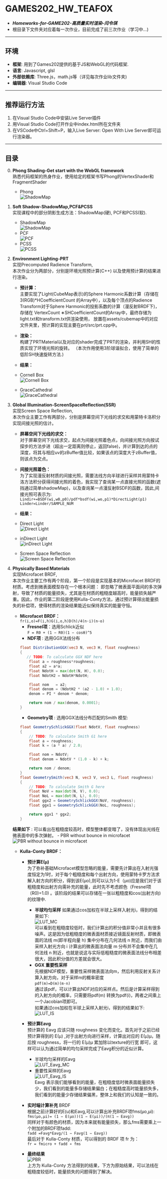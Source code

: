 # GAMES202_HW_TEAFOX

* ***Homeworks-for-GAME202-高质量实时渲染-闫令琪***
* 根目录下文件夹对应着每一次作业，目前完成了前三次作业（学习中...) 
***
## 环境
* **框架**: 用到了Games202提供的基于JS和WebGL的代码框架.
* **语言**: Javascript, glsl
* **外部依赖库**: Three.js，math.js等（详见每次作业lib文件夹)
* **编辑器**: Visual Studio Code
***

## 推荐运行方法  
1. 在Visual Studio Code中安装Live Server插件  
2. 用Visual Studio Code打开作业中index.html所在文件夹  
3. 在VSCode中Ctrl+Shift+P，输入Live Server: Open With Live Server即可运行渲染器。
***
## 目录
0. **Phong Shading-Get start with the WebGL framework**  
熟悉代码框架的热身作业，使用给定的框架书写Phong的VertexShader和FragmentShader  
    - Phong  
    ![ShadowMap](https://github.com/Teafox-Yang/GAMES202_HW_TEAFOX/blob/main/0.Phong%20Shading-Get%20start%20with%20the%20WebGL%20framework/screenshot/phong.png)  
1. **Soft Shadow-ShadowMap,PCF&PCSS**  
实现课程中的部分阴影生成方法：ShadowMap(硬), PCF和PCSS(软).  
    - ShadowMap  
    ![ShadowMap](https://github.com/Teafox-Yang/GAMES202_HW_TEAFOX/blob/main/1.Soft%20Shadow-Shado%EF%BD%97Map%2CPCF%26PCSS/screenshot/ShadowMap.png)  
    - PCF  
    ![PCF](https://github.com/Teafox-Yang/GAMES202_HW_TEAFOX/blob/main/1.Soft%20Shadow-Shado%EF%BD%97Map%2CPCF%26PCSS/screenshot/PCF.png)  
    - PCSS   
    ![PCSS](https://github.com/Teafox-Yang/GAMES202_HW_TEAFOX/blob/main/1.Soft%20Shadow-Shado%EF%BD%97Map%2CPCF%26PCSS/screenshot/PCSS.png)  

2. **Environment Lighting-PRT**  
实现Precomputed Radience Transform,   
本次作业分为两部分，分别是环境光照预计算(C++)
以及使用预计算的结果进行渲染。  
    - **预计算：**  
主要实现了Light(CubeMap表示)的Sphere Harmonic系数计算（存储在3(RGB)*HCoefficientCount
的Array中），以及每个顶点的Radience Transform对于Sphere Harmonic的投影系数的计算（漫反射BRDF下)，存储在
VertexCount ∗SHCoefficientCount的Array中，最终存储为light.txt和transform.txt供渲染使用，
放置在assets/cubemap中的对应文件夹里，预计算的实现主要在prt/src/prt.cpp中。

    - **渲染：**  
构建了PRTMaterial以及对应的shader完成了PRT的渲染，并利用SH的性质实现了环境光照的旋转。
（本次作用使用3阶球谐拟合，使用了简单的低阶SH快速旋转方法.)
    - **结果：**
    - Cornell Box  
    ![Cornell Box](https://github.com/Teafox-Yang/GAMES202_HW_TEAFOX/blob/main/2.Environment%20Lighting-PRT/homework2/ScreenShot/CornellBox.png) 
    - GraceCathedral  
    ![GraceCathedral](https://github.com/Teafox-Yang/GAMES202_HW_TEAFOX/blob/main/2.Environment%20Lighting-PRT/homework2/ScreenShot/GraceCathedral.png) 

3. **Global Illumination-ScreenSpaceReflection(SSR)**  
实现Screen Space Reflection,   
本次作业主要工作有两部分，分别是屏幕空间下光线的求交和用蒙特卡洛积分实现间接光照的估计。
    - **屏幕空间下光线的求交：**  
    对于屏幕空间下光线求交，起点为间接光照着色点，向间接光照方向按试探步的方法步进（超出一定距离则停止，返回false)，并计算到达的点的深度，将其与相应uv的zBuffer值比较，如果该点的深度大于zBuffer值，则该点为交点。

    - **间接光照着色：**  
    为了实现漫反射材质的间接光照，需要法线方向半球进行采样并用蒙特卡洛方法积分获得间接光照的着色，我实现了查询某一点直接光照的函数(遮挡通过简单shadowMap)，以及查询某一点漫反射BSDF的函数，因此,间接光照可表示为:  
        `Lindir+=BSDF(wi,w0,p0)/pdf*bsdf(wi,wo,p1)*DirectLight(p1) `  
        `Linder=Linder/SAMPLE_NUM  `

    - **结果：**
    - Direct Light   
    ![Direct Light](https://github.com/Teafox-Yang/GAMES202_HW_TEAFOX/blob/main/3.Global%20Illumination-ScreenSpaceReflection(SSR)/screenshot/Ldir.png)   
    - inDirect Light   
    ![inDirect Light](https://github.com/Teafox-Yang/GAMES202_HW_TEAFOX/blob/main/3.Global%20Illumination-ScreenSpaceReflection(SSR)/screenshot/Lindir.png)  
    - Screen Space Reflection   
    ![Screen Space Reflection](https://github.com/Teafox-Yang/GAMES202_HW_TEAFOX/blob/main/3.Global%20Illumination-ScreenSpaceReflection(SSR)/screenshot/SSR.png)  

4. **Physically Based Materials**  
实现Microfacet BRDF,   
本次作业主要工作有两个阶段，第一个阶段是实现基本的Microfacet BRDF的材质。考虑到微表面模型存在一个根本问题：
即忽略了微表面平面间的多次弹射，导致了材质的能量损失，尤其是在材质的粗糙度越高时，能量损失越严重。因此，作业的第二阶段是使用Kulla-Conty方法，通过预计算得出能量损失的补偿项，使得材质的渲染结果能近似保持真实的能量守恒。
    - **Microfacet BRDF：**  
    `fr(i,o)=F(i,h)G(i,o,h)D(h)/4(n·i)(n·o)`  
        - **Fresnel项**：选用Schlick近似  
        `F = R0 + (1 − R0)(1 − cosθ)^5`  
        - **NDF项** : 选用GGX法线分布  
        ```glsl
        float DistributionGGX(vec3 N, vec3 H, float roughness)
        {
           // TODO: To calculate GGX NDF here
            float a = roughness*roughness;
            float a2 = a*a;
            float NdotH = max(dot(N, H), 0.0);
            float NdotH2 = NdotH*NdotH;

            float nom   = a2;
            float denom = (NdotH2 * (a2 - 1.0) + 1.0);
            denom = PI * denom * denom;

            return nom / max(denom, 0.0001);
        }
        ```  
        - **Geometry项** : 选用GGX法线分布匹配的Smith 模型:
        ```glsl
        float GeometrySchlickGGX(float NdotV, float roughness)
        {
            // TODO: To calculate Smith G1 here
            float a = roughness;
            float k = (a * a) / 2.0;

            float nom = NdotV;
            float denom = NdotV * (1.0 - k) + k;

            return nom / denom;
        }
        float GeometrySmith(vec3 N, vec3 V, vec3 L, float roughness)
        {
            // TODO: To calculate Smith G here
            float NoV = max(dot(N, V), 0.0);
            float NoL = max(dot(N, L), 0.0);
            float ggx2 = GeometrySchlickGGX(NoV, roughness);
            float ggx1 = GeometrySchlickGGX(NoL, roughness);

            return ggx1 * ggx2;
        }
        ```  
        
    **结果如下** : 可以看出在粗糙度较高时，模型整体都变暗了，没有体现出光线在微表面中的多次弹射。
        - PBR without bounce in microfacet   
        ![PBR without bounce in microfacet](https://github.com/Teafox-Yang/GAMES202_HW_TEAFOX/blob/main/4.Physical%20Based%20Materials-Kulla-Conty%20BRDF/homework4/screenshot/PBR_origin.png)    

    - **Kulla-Conty BRDF：**   
         - **预计算E(µ)**  
        为了弥补基础Microfacet模型忽略的能量，需要先计算出在入射光强度恒定为1时，对于每个粗糙度和每个出射方向，使用蒙特卡罗方法求解入射方向的积分，得到该E(µo),则可以认为1-E（µo)应是我们对于该粗糙度和出射方向需补充的能量，此时先不考虑颜色（Fresnel项（R0)=1.0) 。该阶段的结果可以存储在一张以粗糙度和cos(出射方向) 的纹理中.
        
            - **半球均匀采样**
            如果通过cos加权在半球上采样入射光i，得到的结果如下:  
            ![LUT_MC](https://github.com/Teafox-Yang/GAMES202_HW_TEAFOX/blob/main/4.Physical%20Based%20Materials-Kulla-Conty%20BRDF/lut-gen/GGX_E_MC_LUT.png)  
            可以看到在粗糙度较低时，我们计算出的积分值非常小并且有很多噪声。这是因为低粗糙度的微表面材质接近镜面反射材质，即微表面的法线 m(即半程向量 h) 集中分布在几何法线 n 附近，而我们由采样入射光方向 i 计算出的微表面法向量 m 分布并不会集中在几何法线 n 附近，也就是说这与实际低粗糙度的微表面法线分布相差很大，因此积分值的方差就会很大。  
            - **GGX 重要性采样**  
            先根据NDF模型，重要性采样微表面法向m，然后利用反射关系计算入射方向，对于采样m的概率密度  
            `pdf(m)=D(m)(m·n)`  
            通过该pdf，可以计算出NDF对应的采样点。然后是计算采样得到的入射方向的概率，只需要将pdf(m)
            转换为pdf(i)，两者之间乘上一个Jacobian项即可。  
            如果通过cos加权在半球上采样入射光i，得到的结果如下:  
            ![LUT_IS](https://github.com/Teafox-Yang/GAMES202_HW_TEAFOX/blob/main/4.Physical%20Based%20Materials-Kulla-Conty%20BRDF/lut-gen/GGX_E_LUT_IS.png) 
         - **预计算Eavg**  
         预计算的 Eavg 应该只随 roughness
        变化而变化。首先对于之前已经预计算得到的 E(µ) ,对于出射方向进行采样，计算出对应的 E(µ)µ，随后按 roughness，将一行的 E(µ)µ 累加除以texture的行宽
        即可，这样可以认为通过简单的均匀采样完成了Eavg积分的近似计算。
            - 半球均匀采样的Eavg  
            ![LUT_Eavg_MC](https://github.com/Teafox-Yang/GAMES202_HW_TEAFOX/blob/main/4.Physical%20Based%20Materials-Kulla-Conty%20BRDF/lut-gen/GGX_Eavg_LUT_MC.png)   
            - 重要性采样的Eavg  
            ![LUT_Eavg_IS](https://github.com/Teafox-Yang/GAMES202_HW_TEAFOX/blob/main/4.Physical%20Based%20Materials-Kulla-Conty%20BRDF/lut-gen/GGX_Eavg_LUT_IS.png)  
            Eavg 表示我们能够看到的能量，在粗糙度低时微表面能量损失少，我们看到的能量多存储结果偏白；在粗糙度高时能量损失多，我们看到的能量少存储结果偏黑，整体上和我们的认知是一致的。  
         - **实时端计算补充** BRDF  
        根据之前计算好的E(u)和Eavg,可以计算出补充BRDF项fms(µo,µi):  
        `fms(µo,µi)= (1 − E(µo))(1 − E(µi))/(π(1 − Eavg))`  
        同样对于有颜色的材质，因为本来就有能量损失，那么fms需要乘上一个附加的BRDF项fadd:  
        `fadd =Favg*Eavg/(1 − Favg(1 − Eavg))`  
        最后对于 Kulla-Conty 材质，可以得到的 BRDF 项 fr 为：  
        `fr = fmicro + fadd ∗ fms`

         - **最终结果**  
        ![PBR](https://github.com/Teafox-Yang/GAMES202_HW_TEAFOX/blob/main/4.Physical%20Based%20Materials-Kulla-Conty%20BRDF/homework4/screenshot/PBR.png)  
        上方为 Kulla-Conty 方法得到的结果，下方为原始结果，可以法线在粗糙度较低时，能量损失的问题得到了解决。








 

